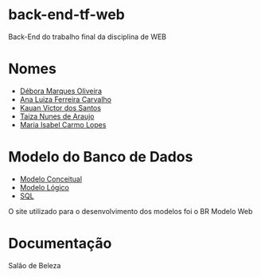 # back-end-tf-web
Back-End do trabalho final da disciplina de WEB

# Nomes
- [Débora Marques Oliveira](https://github.com/Debs9)
- [Ana Luiza Ferreira Carvalho](https://github.com/Ananats00)
- [Kauan Victor dos Santos](https://github.com/KauanVict0r)
- [Taiza Nunes de Araujo](https://github.com/TaizaArauj0)
- [Maria Isabel Carmo Lopes](https://github.com/izinhah)

# Modelo do Banco de Dados
- [Modelo Conceitual](bd/bd.jpeg)
- [Modelo Lógico](bd/modelo_logico.png)
- [SQL](bd/DDL.sql)

O site utilizado para o desenvolvimento dos modelos foi o BR Modelo Web

# Documentação
Salão de Beleza 
